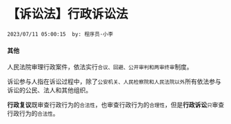 # 【诉讼法】行政诉讼法
`2023/07/11 05:00:15  by: 程序员·小李`

#### 其他

人民法院审理行政案件，依法实行`合议、回避、公开审判和两审终审`制度。

诉讼参与人指在诉讼过程中，除了`公安机关、人民检察院和人民法院以外`所有依法参与诉讼的公民、法人和其他组织。

**行政复议**既审查行政行为的`合法性`，也审查行政行为的`合理性`，但是**行政诉讼**`只`审查行政行为的`合法性`。

